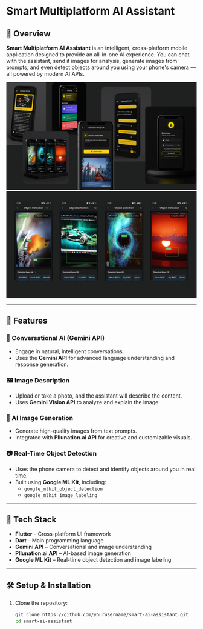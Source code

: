 # Smart Multiplatform AI Assistant

## 📱 Overview

**Smart Multiplatform AI Assistant** is an intelligent, cross-platform mobile application designed to provide an all-in-one AI experience. You can chat with the assistant, send it images for analysis, generate images from prompts, and even detect objects around you using your phone's camera — all powered by modern AI APIs.

![phone_images](secondimage.png)
![phone_images](firstimage.png)


---

## 🚀 Features

### 🧠 Conversational AI (Gemini API)
- Engage in natural, intelligent conversations.
- Uses the **Gemini API** for advanced language understanding and response generation.

### 🖼️ Image Description
- Upload or take a photo, and the assistant will describe the content.
- Uses **Gemini Vision API** to analyze and explain the image.

### 🎨 AI Image Generation
- Generate high-quality images from text prompts.
- Integrated with **Pllunation.ai API** for creative and customizable visuals.

### 📷 Real-Time Object Detection
- Uses the phone camera to detect and identify objects around you in real time.
- Built using **Google ML Kit**, including:
  - `google_mlkit_object_detection`
  - `google_mlkit_image_labeling`


---

## 🔧 Tech Stack

- **Flutter** – Cross-platform UI framework
- **Dart** – Main programming language
- **Gemini API** – Conversational and image understanding
- **Pllunation.ai API** – AI-based image generation
- **Google ML Kit** – Real-time object detection and image labeling

---

## 🛠️ Setup & Installation

1. Clone the repository:
   ```bash
   git clone https://github.com/yourusername/smart-ai-assistant.git
   cd smart-ai-assistant

